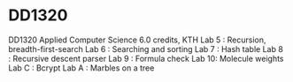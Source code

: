 # DD1320
DD1320 Applied Computer Science 6.0 credits, KTH
Lab 5 : Recursion, breadth-first-search
Lab 6 : Searching and sorting
Lab 7 : Hash table
Lab 8 : Recursive descent parser
Lab 9 : Formula check
Lab 10: Molecule weights
Lab C : Bcrypt
Lab A : Marbles on a tree
